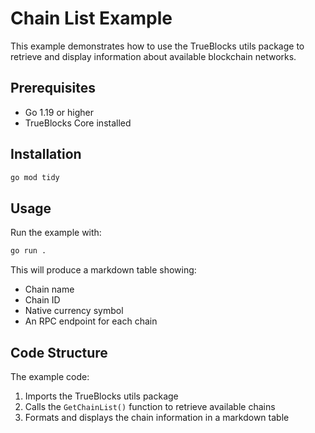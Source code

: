 # Chain List Example

This example demonstrates how to use the TrueBlocks utils package to retrieve and display information about available blockchain networks.

## Prerequisites

- Go 1.19 or higher
- TrueBlocks Core installed

## Installation

```bash
go mod tidy
```

## Usage

Run the example with:

```bash
go run .
```

This will produce a markdown table showing:

- Chain name
- Chain ID
- Native currency symbol
- An RPC endpoint for each chain

## Code Structure

The example code:

1. Imports the TrueBlocks utils package
2. Calls the `GetChainList()` function to retrieve available chains
3. Formats and displays the chain information in a markdown table
